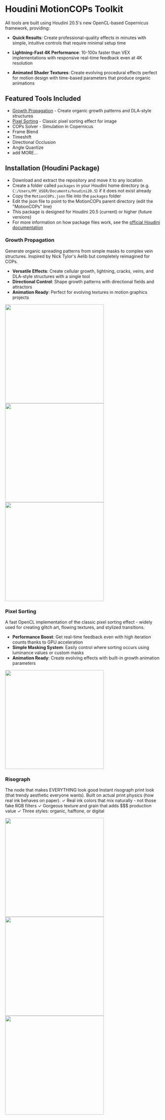 # Houdini MotionCOPs Toolkit

All tools are built using Houdini 20.5's new OpenCL-based Copernicus framework, providing:

- **Quick Results**: Create professional-quality effects in minutes with simple, intuitive controls that require minimal setup time
  
- **Lightning-Fast 4K Performance**: 10-100x faster than VEX implementations with responsive real-time feedback even at 4K resolution

- **Animated Shader Textures**: Create evolving procedural effects perfect for motion design with time-based parameters that produce organic animations

## Featured Tools Included

- [Growth Propagation](#growth-propagation) - Create organic growth patterns and DLA-style structures
- [Pixel Sorting](#pixel-sorting) - Classic pixel sorting effect for image
- COPs Solver - Simulation in Copernicus
- Frame Blend
- Timeshift
- Directional Occlusion
- Angle Quantize
- add MORE...


## Installation (Houdini Package)

- Download and extract the repository and move it to any location
- Create a folder called `packages` in your Houdini home directory (e.g. `C:/Users/MY_USER/Documents/houdini20.5`) if it does not exist already
- Copy the `MotionCOPs.json` file into the `packages` folder
- Edit the json file to point to the MotionCOPs parent directory (edit the "MotionCOPs" line)
- This package is designed for Houdini 20.5 (current) or higher (future versions)
- For more information on how package files work, see the [official Houdini documentation](https://www.sidefx.com/docs/houdini/ref/plugins.html)




### Growth Propagation
Generate organic spreading patterns from simple masks to complex vein structures. Inspired by Nick Tylor's Aelib but completely reimagined for COPs.

- **Versatile Effects**: Create cellular growth, lightning, cracks, veins, and DLA-style structures with a single tool
- **Directional Control**: Shape growth patterns with directional fields and attractors
- **Animation Ready**: Perfect for evolving textures in motion graphics projects
  
<img src="https://github.com/Boning1011/motion-cops/blob/main/demo/growth_propagation/growth_02.gif" width="320" height="320"/><img src="https://github.com/Boning1011/motion-cops/blob/main/demo/growth_propagation/growth_03.gif" width="320" height="320"/><img src="https://github.com/Boning1011/motion-cops/blob/main/demo/growth_propagation/growth_dirControl_01.gif" width="320" height="320"/>

### Pixel Sorting

A fast OpenCL implementation of the classic pixel sorting effect - widely used for creating glitch art, flowing textures, and stylized transitions. 

- **Performance Boost**: Get real-time feedback even with high iteration counts thanks to GPU acceleration
- **Simple Masking System**: Easily control where sorting occurs using luminance values or custom masks  
- **Animation Ready**: Create evolving effects with built-in growth animation parameters

<img src="https://github.com/Boning1011/motion-cops/blob/main/demo/pixelsorting/pixelsort_01.gif" width="320" height="320"/>

### Risograph

The node that makes EVERYTHING look good
Instant risograph print look (that trendy aesthetic everyone wants). Built on actual print physics (how real ink behaves on paper).
✓ Real ink colors that mix naturally - not those fake RGB filters
✓ Gorgeous texture and grain that adds $$$ production value
✓ Three styles: organic, halftone, or digital

<img src="https://github.com/Boning1011/motion-cops/blob/main/demo/risograph/risograph_01.gif" width="320" height="320"/><img src="https://github.com/Boning1011/motion-cops/blob/main/demo/risograph/risograph_02.gif" width="320" height="320"/><img src="https://github.com/Boning1011/motion-cops/blob/main/demo/risograph/risograph_03.gif" width="320" height="320"/>



